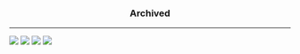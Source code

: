 <div align="center">
    <h3> <strong> Archived </strong> </h3>
</div>

<hr>

<p align="left">
    <img src="https://img.shields.io/github/last-commit/caodoc/guess-what-this-is?style=for-the-badge">
    <img src="https://img.shields.io/github/commit-activity/m/caodoc/guess-what-this-is?style=for-the-badge">
    <img src="https://img.shields.io/github/stars/caodoc/guess-what-this-is?style=for-the-badge">
    <img src="https://img.shields.io/github/repo-size/caodoc/guess-what-this-is?style=for-the-badge">
</p>